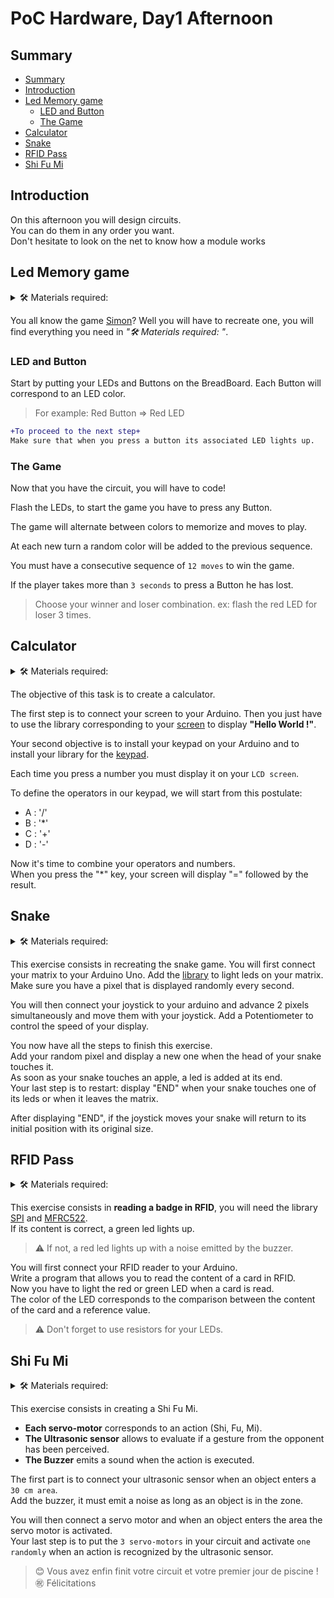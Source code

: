# PoC Hardware, Day1 Afternoon

## Summary
  - [Summary](#summary)
  - [Introduction](#introduction)
  - [Led Memory game](#led-memory-game)
    - [LED and Button](#led-and-button)
    - [The Game](#the-game)
  - [Calculator](#calculator)
  - [Snake](#snake)
  - [RFID Pass](#rfid-pass)
  - [Shi Fu Mi](#shi-fu-mi)
  
## Introduction

On this afternoon you will design circuits.  
You can do them in any order you want.  
Don't hesitate to look on the net to know how a module works

## Led Memory game

<details>
    <summary> 🛠️ Materials required:</summary>

* Arduino - Breadboard - Jumpers
* 4x LED (preferably: Red, Blue, Green, Yellow)
* 4x Resistor
* 4x Button

</details>

You all know the game [Simon](https://www.youtube.com/watch?v=1Yqj76Q4jJ4)? Well you will have to recreate one, you will find everything you need in *"🛠️ Materials required: "*.

### LED and Button

Start by putting your LEDs and Buttons on the BreadBoard.
Each Button will correspond to an LED color.

> For example: Red Button => Red LED

```diff
+To proceed to the next step+
Make sure that when you press a button its associated LED lights up.
```

### The Game

Now that you have the circuit, you will have to code!

Flash the LEDs, to start the game you have to press any Button.

The game will alternate between colors to memorize and moves to play.

At each new turn a random color will be added to the previous sequence.

You must have a consecutive sequence of `12 moves` to win the game.

If the player takes more than `3 seconds` to press a Button he has lost.

> Choose your winner and loser combination.
> ex: flash the red LED for loser 3 times.

## Calculator

<details>
    <summary> 🛠️ Materials required:</summary>

* Arduino - Breadboard - Jumpers
* Potentiometer
* Display 16x2
* Keypad 4x4

</details>

The objective of this task is to create a calculator.

The first step is to connect your screen to your Arduino.
Then you just have to use the library corresponding to your [screen](https://www.arduino.cc/reference/en/libraries/liquidcrystal-i2c/) to display **"Hello World !"**.

Your second objective is to install your keypad on your Arduino and to install your library for the [keypad](https://github.com/Chris--A/Keypad).   

Each time you press a number you must display it on your `LCD screen`.

To define the operators in our keypad, we will start from this postulate:
- A : '/'
- B : '*'
- C : '+'
- D : '-'

Now it's time to combine your operators and numbers.  
When you press the "*" key, your screen will display "=" followed by the result.

## Snake

<details>
    <summary> 🛠️ Materials required:</summary>

* Arduino - Breadboard - Jumpers
* Potentiometer 10k
* 8x8 Matrix display
* Joystick

</details>

This exercise consists in recreating the snake game.
You will first connect your matrix to your Arduino Uno.
Add the [library](https://github.com/wayoda/LedControl) to light leds on your matrix.
Make sure you have a pixel that is displayed randomly every second.

You will then connect your joystick to your arduino and advance 2 pixels simultaneously and move them with your joystick.
Add a Potentiometer to control the speed of your display.

You now have all the steps to finish this exercise.  
Add your random pixel and display a new one when the head of your snake touches it.  
As soon as your snake touches an apple, a led is added at its end.  
Your last step is to restart: display "END" when your snake touches one of its leds or when it leaves the matrix.

After displaying "END", if the joystick moves your snake will return to its initial position with its original size.

## RFID Pass

<details>
    <summary> 🛠️ Materials required:</summary>

* Arduino - Breadboard - Jumpers
* 2x Resistor
* 2x LED (red and green)
* Buzzer
* RFID sensor

</details>

This exercise consists in **reading a badge in RFID**, you will need the library [SPI](https://www.arduino.cc/en/reference/SPI) and [MFRC522](https://github.com/miguelbalboa/rfid).  
If its content is correct, a green led lights up.  

> :warning: If not, a red led lights up with a noise emitted by the buzzer.

You will first connect your RFID reader to your Arduino.  
Write a program that allows you to read the content of a card in RFID.  
Now you have to light the red or green LED when a card is read.  
The color of the LED corresponds to the comparison between the content of the card and a reference value.

> :warning: Don't forget to use resistors for your LEDs.


## Shi Fu Mi

<details>
    <summary> 🛠️ Materials required:</summary>

* Arduino - Breadboard - Jumpers
* 3x Servo
* Ultrasonic sensor
* Buzzer

</details>

This exercise consists in creating a Shi Fu Mi.
- **Each servo-motor** corresponds to an action (Shi, Fu, Mi).
- **The Ultrasonic sensor** allows to evaluate if a gesture from the opponent has been perceived.
- **The Buzzer** emits a sound when the action is executed.

The first part is to connect your ultrasonic sensor when an object enters a `30 cm area`.  
Add the buzzer, it must emit a noise as long as an object is in the zone.

You will then connect a servo motor and when an object enters the area the servo motor is activated.  
Your last step is to put the `3 servo-motors` in your circuit and activate `one randomly` when an action is recognized by the ultrasonic sensor.

> 😊 Vous avez enfin finit votre circuit et votre premier jour de piscine !
> ㊗️ Félicitations

